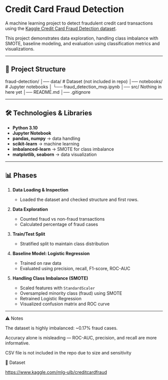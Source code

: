 # Credit Card Fraud Detection

A machine learning project to detect fraudulent credit card transactions using the [Kaggle Credit Card Fraud Detection dataset](https://www.kaggle.com/mlg-ulb/creditcardfraud).  

This project demonstrates data exploration, handling class imbalance with SMOTE, baseline modeling, and evaluation using classification metrics and visualizations.

---

## 🧩 Project Structure

fraud-detection/
│── data/ # Dataset (not included in repo)
│── notebooks/ # Jupyter notebooks
│ └── fraud_detection_mvp.ipynb
│── src/ Nothing in here yet
│── README.md
│── .gitignore


---

## 🛠️ Technologies & Libraries

- **Python 3.10**
- **Jupyter Notebook**
- **pandas, numpy** → data handling
- **scikit-learn** → machine learning
- **imbalanced-learn** → SMOTE for class imbalance
- **matplotlib, seaborn** → data visualization

---

## 📊 Phases

1. **Data Loading & Inspection**  
   - Loaded the dataset and checked structure and first rows.

2. **Data Exploration**  
   - Counted fraud vs non-fraud transactions  
   - Calculated percentage of fraud cases

3. **Train/Test Split**  
   - Stratified split to maintain class distribution

4. **Baseline Model: Logistic Regression**  
   - Trained on raw data  
   - Evaluated using precision, recall, F1-score, ROC-AUC

5. **Handling Class Imbalance (SMOTE)**  
   - Scaled features with `StandardScaler`  
   - Oversampled minority class (fraud) using SMOTE  
   - Retrained Logistic Regression  
   - Visualized confusion matrix and ROC curve  

---

⚠️ Notes

The dataset is highly imbalanced: ~0.17% fraud cases.

Accuracy alone is misleading — ROC-AUC, precision, and recall are more informative.

CSV file is not included in the repo due to size and sensitivity

🔗 Dataset

https://www.kaggle.com/mlg-ulb/creditcardfraud

